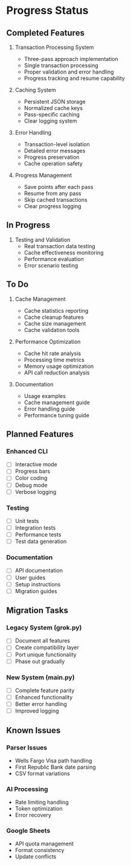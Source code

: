 # Progress Status

## Completed Features
1. Transaction Processing System
   - Three-pass approach implementation
   - Single transaction processing
   - Proper validation and error handling
   - Progress tracking and resume capability

2. Caching System
   - Persistent JSON storage
   - Normalized cache keys
   - Pass-specific caching
   - Clear logging system

3. Error Handling
   - Transaction-level isolation
   - Detailed error messages
   - Progress preservation
   - Cache operation safety

4. Progress Management
   - Save points after each pass
   - Resume from any pass
   - Skip cached transactions
   - Clear progress logging

## In Progress
1. Testing and Validation
   - Real transaction data testing
   - Cache effectiveness monitoring
   - Performance evaluation
   - Error scenario testing

## To Do
1. Cache Management
   - Cache statistics reporting
   - Cache cleanup features
   - Cache size management
   - Cache validation tools

2. Performance Optimization
   - Cache hit rate analysis
   - Processing time metrics
   - Memory usage optimization
   - API call reduction analysis

3. Documentation
   - Usage examples
   - Cache management guide
   - Error handling guide
   - Performance tuning guide

## Planned Features

### Enhanced CLI
- [ ] Interactive mode
- [ ] Progress bars
- [ ] Color coding
- [ ] Debug mode
- [ ] Verbose logging

### Testing
- [ ] Unit tests
- [ ] Integration tests
- [ ] Performance tests
- [ ] Test data generation

### Documentation
- [ ] API documentation
- [ ] User guides
- [ ] Setup instructions
- [ ] Migration guides

## Migration Tasks

### Legacy System (grok.py)
- [ ] Document all features
- [ ] Create compatibility layer
- [ ] Port unique functionality
- [ ] Phase out gradually

### New System (main.py)
- [ ] Complete feature parity
- [ ] Enhanced functionality
- [ ] Better error handling
- [ ] Improved logging

## Known Issues

### Parser Issues
- Wells Fargo Visa path handling
- First Republic Bank date parsing
- CSV format variations

### AI Processing
- Rate limiting handling
- Token optimization
- Error recovery

### Google Sheets
- API quota management
- Format consistency
- Update conflicts 
